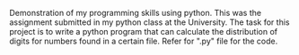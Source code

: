 Demonstration of my programming skills using python. This was the assignment submitted in my python class at the University. The task for this project is to write a python program that can calculate the distribution of digits for numbers found in a certain file. Refer for ".py" file for the code.
